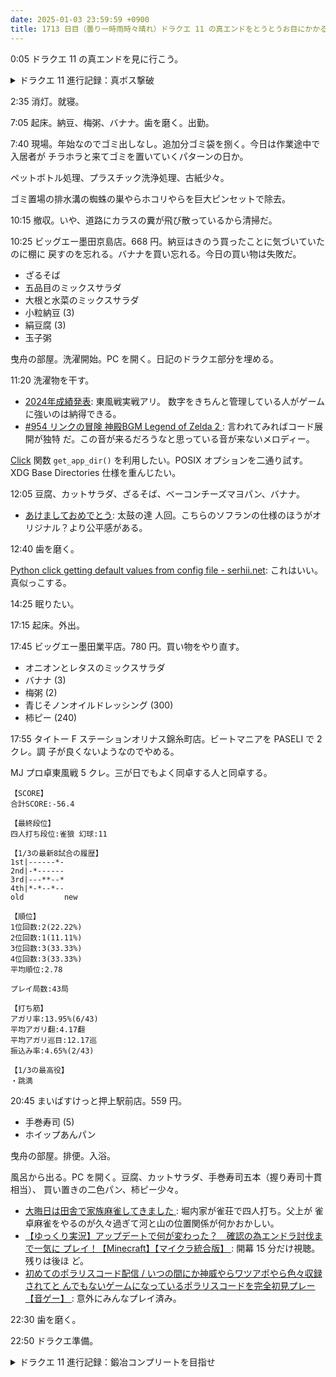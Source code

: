 ```yaml
---
date: 2025-01-03 23:59:59 +0900
title: 1713 日目（曇り一時雨時々晴れ）ドラクエ 11 の真エンドをとうとうお目にかかる
---
```


0:05 ドラクエ 11 の真エンドを見に行こう。

<details><summary>ドラクエ 11 進行記録：真ボス撃破</summary>
<p>邪神戦。今までにないタイプの容貌のラスボス。
一戦目はボコボコにやられて終了。勇者の剣を戦闘中に使うことを忘れていた。
二戦目は初手で闇の衣を剥ぎ取って挑む。懐かしい感じの音楽に変わる。それでも邪神がべらぼうに強い。
みっともないのでメガザルを使わせたくなかったが、やむを得ん。パーティー半壊で邪神を倒す。</p>

<p>主人公一行は先代賢者を救済することに決めたらしい。私も気になっていた。
例の塔に赴き、勇者パワーで番人をセニカに変身。剣を貸すと時のオーブから別の時間へ発つのだった。</p>

<p>イシの村。もしかするとネルセンのところの選択肢次第ではこの辺の様子が違うかもしれない。
ここからオートセーブなしのようなので緊張する。村の入口にベロニカ＆セーニャがいる。
命の大樹に勇者の剣を返すことに決め、旅に出る。</p>

<p>大樹の中心部。剣を例の場所に納めると大樹の魂が共鳴して……。</p>

<p>スタッフロール。歴代ドラクエの場面と音楽が堪能する。こんなエンディングは前代未聞。</p>

<p>エピローグ。大昔に見たような見ていないような風景。そして Fin. これで大体一時間。
ここまでの進行を冒険の書に保存できる。</p>

<p>同じ冒険の書で再開。ラダトーム城へ向かう。汚れた冒険の書復元コンプリート。
汚れた冒険の書がもう一冊現れる。これを一気にクリアする。
歴代ドラクエラスボスを模したボスキャラ複数体との戦闘を何戦か。邪神戦をやった直後なので気が楽。
最果てのボスもさっきの要領で（またメガザルを使ってしまった）成敗。</p>

<p>異世界から戻ると突如として裏ボス？が出現したとの一報が入る。
冷やかしに戦う。魔王戦の超強化アレンジらしい。これは相当強い。モンスター名が黄色くならない。
レベル 99 到達者出現。一番乗りはカミュになったか。</p>
</details>

2:35 消灯。就寝。

7:05 起床。納豆、梅粥、バナナ。歯を磨く。出勤。

7:40 現場。年始なのでゴミ出しなし。追加分ゴミ袋を捌く。今日は作業途中で入居者が
チラホラと来てゴミを置いていくパターンの日か。

ペットボトル処理、プラスチック洗浄処理、古紙少々。

ゴミ置場の排水溝の蜘蛛の巣やらホコリやらを巨大ピンセットで除去。

10:15 撤収。いや、道路にカラスの糞が飛び散っているから清掃だ。

10:25 ビッグエー墨田京島店。668 円。納豆はきのう買ったことに気づいていたのに棚に
戻すのを忘れる。バナナを買い忘れる。今日の買い物は失敗だ。

* ざるそば
* 五品目のミックスサラダ
* 大根と水菜のミックスサラダ
* 小粒納豆 (3)
* 絹豆腐 (3)
* 玉子粥

曳舟の部屋。洗濯開始。PC を開く。日記のドラクエ部分を埋める。

11:20 洗濯物を干す。

* [2024年成績発表](https://www.youtube.com/watch?v=Fcsfk1N4Ai8): 東風戦実戦アリ。
  数字をきちんと管理している人がゲームに強いのは納得できる。
* [#954 リンクの冒険 神殿BGM Legend of Zelda 2
  ](https://www.youtube.com/watch?v=80cxobld3M0): 言われてみればコード展開が独特
  だ。この音が来るだろうなと思っている音が来ないメロディー。

[Click] 関数 `get_app_dir()` を利用したい。POSIX オプションを二通り試す。XDG
Base Directories 仕様を重んじたい。

12:05 豆腐、カットサラダ、ざるそば、ベーコンチーズマヨパン、バナナ。

* [あけましておめでとう](https://www.youtube.com/watch?v=r5u8Bp2qbXM): 太鼓の達
  人回。こちらのソフランの仕様のほうがオリジナル？より公平感がある。

12:40 歯を磨く。

[Python click getting default values from config file - serhii.net](https://serhii.net/dtb/211219-1801-python-click-getting-default-values-from-config-file/):
これはいい。真似っこする。

14:25 眠りたい。

17:15 起床。外出。

17:45 ビッグエー墨田業平店。780 円。買い物をやり直す。

* オニオンとレタスのミックスサラダ
* バナナ (3)
* 梅粥 (2)
* 青じそノンオイルドレッシング (300)
* 柿ピー (240)

17:55 タイトー F ステーションオリナス錦糸町店。ビートマニアを PASELI で 2 クレ。調
子が良くないようなのでやめる。

MJ プロ卓東風戦 5 クレ。三が日でもよく同卓する人と同卓する。

```text
【SCORE】
合計SCORE:-56.4

【最終段位】
四人打ち段位:雀狼 幻球:11

【1/3の最新8試合の履歴】
1st|------*-
2nd|-*------
3rd|---**--*
4th|*-*--*--
old         new

【順位】
1位回数:2(22.22%)
2位回数:1(11.11%)
3位回数:3(33.33%)
4位回数:3(33.33%)
平均順位:2.78

プレイ局数:43局

【打ち筋】
アガリ率:13.95%(6/43)
平均アガリ翻:4.17翻
平均アガリ巡目:12.17巡
振込み率:4.65%(2/43)

【1/3の最高役】
・跳満
```

20:45 まいばすけっと押上駅前店。559 円。

* 手巻寿司 (5)
* ホイップあんパン

曳舟の部屋。排便。入浴。

風呂から出る。PC を開く。豆腐、カットサラダ、手巻寿司五本（握り寿司十貫相当）、
買い置きの二色パン、柿ピー少々。

* [大晦日は田舎で家族麻雀してきました
  ](https://www.youtube.com/watch?v=SMuBnALj3m0): 堀内家が雀荘で四人打ち。父上が
  雀卓麻雀をやるのが久々過ぎて河と山の位置関係が何かおかしい。
* [【ゆっくり実況】アップデートで何が変わった？　確認の為エンドラ討伐まで一気に
  プレイ！【Minecraft】【マイクラ統合版】
  ](https://www.youtube.com/watch?v=imHu_LAp2XE): 開幕 15 分だけ視聴。残りは後ほ
  ど。
* [初めてのポラリスコード配信 / いつの間にか神威やらワツアポやら色々収録されてと
  んでもないゲームになっているポラリスコードを完全初見プレー【音ゲー】
  ](https://www.youtube.com/watch?v=4Bvheg01zng): 意外にみんなプレイ済み。

22:30 歯を磨く。

22:50 ドラクエ準備。

<details><summary>ドラクエ 11 進行記録：鍛冶コンプリートを目指せ</summary>
<p>鍛冶素材収集計画を立てる（小文字は宝箱枠の区分）（米印は無印 and/or 強 and/or 邪）</p>
<ul>
  <li>オーロラの布きれ 7: アイスゴーレムb or 魔女交換</li>
  <li>天使のソーマ 3: ほうおうが良い サマディー南にも行ってみる</li>
  <li>きんかい 2: 試練の里店 グロッタカジノ (?) ゴールデンゴーレム邪b、ゴールデンタイタスa、ゴールドマン強b</li>
  <li>ときのすいしょう 3: 忘れられた塔 勇者の試練 タイプＧ アイスゴーレムa、ファンキーフープb、キラークリムゾンb</li>
  <li>いかずちのたま 2: 古戦場 アンブレランa ネーレウスa ドラゴンゾンビb デッドエンペラー*a いなずまビリーb サンダーシャウトb</li>
  <li>しんかのひせき 8: ソルティコカジノ (?) 追憶の城 デスマドモアゼル*b ファンキーフープa エビルネプチューンa コーラルモンスa まおうのかげb</li>
  <li>オリハルコン 3: 古戦場 天啓の谷 テンタクルスb ギガパンドラb</li>
  <li>さとりそう 2: ナギムナー村店</li>
  <li>命の石 4: バンデルフォン地方 ドゥーランダ山 ホムスビ山地北 天啓の谷 ガニラスb うごくせきぞう*b だいまじん*a メガザルロック*a</li>
</ul>
<p>さとりそうを購入。オリハルコンを一個拾う。命の石を集めにメガザルロックを倒しまくる。</p>
</details>

[Click]: <https://click.palletsprojects.com/en/stable/>
